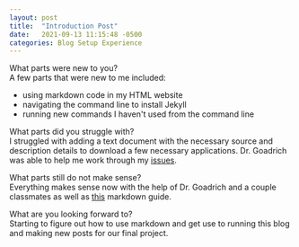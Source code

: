 ```yaml
---
layout: post
title:  "Introduction Post"
date:   2021-09-13 11:15:48 -0500
categories: Blog Setup Experience
---
```

What parts were new to you? <br>
A few parts that were new to me included:
- using markdown code in my HTML website
- navigating the command line to install Jekyll
- running new commands I haven't used from the command line

What parts did you struggle with? <br>
I struggled with adding a text document with the necessary source and description details to download a few necessary applications. Dr. Goadrich was able to help me work through my [issues](https://www.thesaurus.com/browse/issue).

What parts still do not make sense? <br>
Everything makes sense now with the help of Dr. Goadrich and a couple classmates as well as [this](https://www.markdownguide.org/basic-syntax/) markdown guide.

What are you looking forward to? <br>
Starting to figure out how to use markdown and get use to running this blog and making new posts for our final project.
